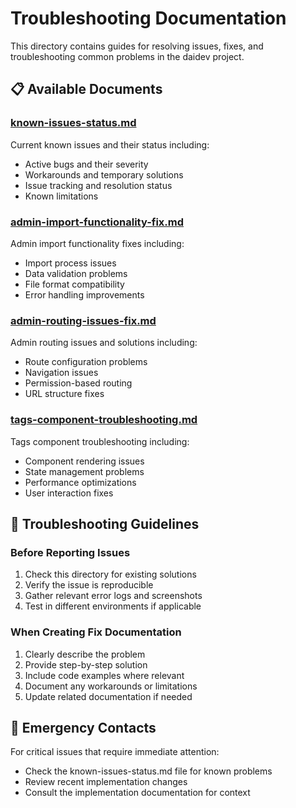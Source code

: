 # Troubleshooting Documentation

This directory contains guides for resolving issues, fixes, and troubleshooting common problems in the daidev project.

## 📋 Available Documents

### [known-issues-status.md](./known-issues-status.md)
Current known issues and their status including:
- Active bugs and their severity
- Workarounds and temporary solutions
- Issue tracking and resolution status
- Known limitations

### [admin-import-functionality-fix.md](./admin-import-functionality-fix.md)
Admin import functionality fixes including:
- Import process issues
- Data validation problems
- File format compatibility
- Error handling improvements

### [admin-routing-issues-fix.md](./admin-routing-issues-fix.md)
Admin routing issues and solutions including:
- Route configuration problems
- Navigation issues
- Permission-based routing
- URL structure fixes

### [tags-component-troubleshooting.md](./tags-component-troubleshooting.md)
Tags component troubleshooting including:
- Component rendering issues
- State management problems
- Performance optimizations
- User interaction fixes

## 🔧 Troubleshooting Guidelines

### Before Reporting Issues
1. Check this directory for existing solutions
2. Verify the issue is reproducible
3. Gather relevant error logs and screenshots
4. Test in different environments if applicable

### When Creating Fix Documentation
1. Clearly describe the problem
2. Provide step-by-step solution
3. Include code examples where relevant
4. Document any workarounds or limitations
5. Update related documentation if needed

## 🚨 Emergency Contacts

For critical issues that require immediate attention:
- Check the known-issues-status.md file for known problems
- Review recent implementation changes
- Consult the implementation documentation for context 